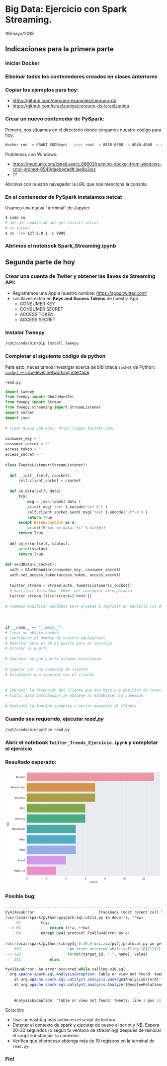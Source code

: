 # Big Data: Ejercicio con Spark Streaming.
19/mayo/2018


## Indicaciones para la primera parte

### Iniciar Docker
### Eliminar todos los contenedores creados en clases anteriores
### Copiar los ejemplos para hoy:
- https://github.com/cerouno-examples/cerouno-ds
- https://github.com/israelzuniga/cerouno-ds-israelzuniga

### Crear un nuevo contenedor de PySpark:
Primero, nos situamos en el directorio donde tengamos nuestro código para hoy.

```bash
docker run -e GRANT_SUDO=yes --user root -p 8888:8888 -p 4040:4040 -v $PWD:/home/jovyan/work jupyter/pyspark-notebook start-notebook.sh
```
Problemas con Windows:
* https://medium.com/@neil.avery_68603/running-docker-from-windows-cmd-prompt-6540daebedad#.lae8p2oiz
* ??

Abrimos con nuestro navegador la URL que nos menciona la consola.

### En el contenedor de PySpark instalamos netcat
Usamos una nueva "terminal" de Jupyter

```bash
$ sudo su
# apt-get update && apt-get install netcat
# su jovyan
$ nc -lkv 127.0.0.1 -p 9999
```

### Abrimos el notebook **Spark_Streaming.ipynb**


## Segunda parte de hoy
### Crear una cuenta de Twiter y obtener las llaves de  Streaming API:
- Registramos una App a nuestro nombre: https://apps.twitter.com/
- Las llaves están en **Keys and Access Tokens** de nuestra App
    - CONSUMER KEY
    - CONSUMER SECRET
    - ACCESS TOKEN
    - ACCESS SECRET

### Instalar Tweepy
```bash
/opt/conda/bin/pip install tweepy
```

### Completar el siguiente código de python

Para esto, necesitamos investigar acerca de biblioteca `socket` de Python: [`socket` — Low-level networking interface](https://docs.python.org/3.6/library/socket.html)

`read.py`
```python
import tweepy
from tweepy import OAuthHandler
from tweepy import Stream
from tweepy.streaming import StreamListener
import socket
import json

# Crear nueva app aqui: https://apps.twitter.com/

consumer_key = ''
consumer_secret = ''
access_token = ''
access_secret = ''

class TweetsListener(StreamListener):

  def __init__(self, csocket):
      self.client_socket = csocket

  def on_data(self, data):
      try:
          msg = json.loads( data )
          print( msg['text'].encode('utf-8') )
          self.client_socket.send( msg['text'].encode('utf-8') )
          return True
      except BaseException as e:
          print("Error on_data: %s" % str(e))
      return True

  def on_error(self, status):
      print(status)
      return True

def sendData(c_socket):
  auth = OAuthHandler(consumer_key, consumer_secret)
  auth.set_access_token(access_token, access_secret)

  twitter_stream = Stream(auth, TweetsListener(c_socket))
  # Sustituir la cadena '####' por cualquier otra palabra
  twitter_stream.filter(track=['####'])

# Podemos modificar sendData para pruebas e imprimir en pantalla los datos obtenidos de twitter



if __name__ == "__main__":
# Crear un objeto socket
# Configurar el nombre de nuestro equipo/host
# Reservar ante el SO el puerto para el servicio
# Enlazar al puerto

# Imprimir en que puerto estamos escuchando

# Esperar por una conexión de cliente
# Establecer una conexión con el cliente


# Imprimir la dirección del cliente que nos hizo una petición de conexión
# Pista: Está información se obtiene al establecer la conexión

# Mediante la función sendData y enviar paquetes al cliente

```

### Cuando sea requerido, ejecutar *read.py*

```bash
/opt/conda/bin/python read.py
```

### Abrir el notebook `Twitter_Trends_Ejercicio.ipynb` y completar el ejercicio


### Resultado esperado:

![Seaborn plot](plot_sns.png)

### Posible bug:

```python
---------------------------------------------------------------------------
Py4JJavaError                             Traceback (most recent call last)
/usr/local/spark/python/pyspark/sql/utils.py in deco(*a, **kw)
     62         try:
---> 63             return f(*a, **kw)
     64         except py4j.protocol.Py4JJavaError as e:

/usr/local/spark/python/lib/py4j-0.10.6-src.zip/py4j/protocol.py in get_return_value(answer, gateway_client, target_id, name)
    319                     "An error occurred while calling {0}{1}{2}.\n".
--> 320                     format(target_id, ".", name), value)
    321             else:
```
```java
Py4JJavaError: An error occurred while calling o26.sql.
: org.apache.spark.sql.AnalysisException: Table or view not found: tweets; line 1 pos 23
	at org.apache.spark.sql.catalyst.analysis.package$AnalysisErrorAt.failAnalysis(package.scala:42)
	at org.apache.spark.sql.catalyst.analysis.Analyzer$ResolveRelations$.org$apache$spark$sql$catalyst$analysis$Analyzer$ResolveRelations$$lookupTableFromCatalog(Analyzer.scala:663)


    AnalysisException: 'Table or view not found: tweets; line 1 pos 23'

```

Solución:

- Usar un hashtag más activo en el script de lectura
- Detener el contexto de spark y ejecutar de nuevo el script y NB. Espera 20-30 segundos (o según tu ventana de streaming) después de reiniciar el script e instanciar la conexión.
- Verifica que el proceso obtenga más de 10 registros en la terminal de `read.py`.

### Fin!
